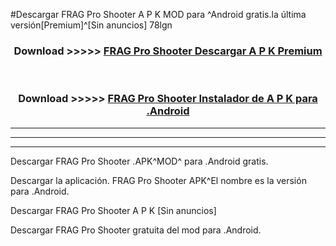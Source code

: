 #Descargar FRAG Pro Shooter A P K MOD para ^Android gratis.la última versión[Premium]^[Sin anuncios] 78lgn



<div align="center">
<h3>Download >>>>> <a href="https://es-web.web.app/?es= FRAG Pro Shooter">FRAG Pro Shooter Descargar A P K Premium</a></h3><br>

<h3>Download >>>>> <a href="https://es-web.web.app/?es= FRAG Pro Shooter">FRAG Pro Shooter Instalador de A P K para .Android</a></h3>
</div>


----------------------------------------------------------

----------------------------------------------------------

----------------------------------------------------------

Descargar FRAG Pro Shooter .APK^MOD^ para .Android gratis.

Descargar la aplicación. FRAG Pro Shooter APK^El nombre es la versión para .Android.

Descargar FRAG Pro Shooter A P K [Sin anuncios]

Descargar FRAG Pro Shooter gratuita del mod para .Android.